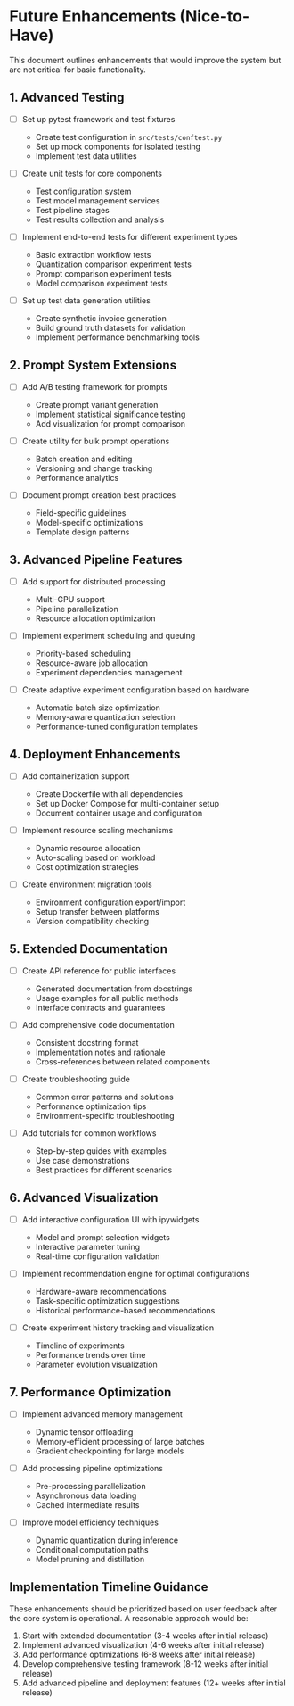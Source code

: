 # Future Enhancements (Nice-to-Have)

This document outlines enhancements that would improve the system but are not critical for basic functionality.

## 1. Advanced Testing

- [ ] Set up pytest framework and test fixtures
  - Create test configuration in `src/tests/conftest.py`
  - Set up mock components for isolated testing
  - Implement test data utilities

- [ ] Create unit tests for core components
  - Test configuration system
  - Test model management services
  - Test pipeline stages
  - Test results collection and analysis

- [ ] Implement end-to-end tests for different experiment types
  - Basic extraction workflow tests
  - Quantization comparison experiment tests
  - Prompt comparison experiment tests
  - Model comparison experiment tests

- [ ] Set up test data generation utilities
  - Create synthetic invoice generation
  - Build ground truth datasets for validation
  - Implement performance benchmarking tools

## 2. Prompt System Extensions

- [ ] Add A/B testing framework for prompts
  - Create prompt variant generation
  - Implement statistical significance testing
  - Add visualization for prompt comparison

- [ ] Create utility for bulk prompt operations
  - Batch creation and editing
  - Versioning and change tracking
  - Performance analytics

- [ ] Document prompt creation best practices
  - Field-specific guidelines
  - Model-specific optimizations
  - Template design patterns

## 3. Advanced Pipeline Features

- [ ] Add support for distributed processing
  - Multi-GPU support
  - Pipeline parallelization
  - Resource allocation optimization

- [ ] Implement experiment scheduling and queuing
  - Priority-based scheduling
  - Resource-aware job allocation
  - Experiment dependencies management

- [ ] Create adaptive experiment configuration based on hardware
  - Automatic batch size optimization
  - Memory-aware quantization selection
  - Performance-tuned configuration templates

## 4. Deployment Enhancements

- [ ] Add containerization support
  - Create Dockerfile with all dependencies
  - Set up Docker Compose for multi-container setup
  - Document container usage and configuration

- [ ] Implement resource scaling mechanisms
  - Dynamic resource allocation
  - Auto-scaling based on workload
  - Cost optimization strategies

- [ ] Create environment migration tools
  - Environment configuration export/import
  - Setup transfer between platforms
  - Version compatibility checking

## 5. Extended Documentation

- [ ] Create API reference for public interfaces
  - Generated documentation from docstrings
  - Usage examples for all public methods
  - Interface contracts and guarantees

- [ ] Add comprehensive code documentation
  - Consistent docstring format
  - Implementation notes and rationale
  - Cross-references between related components

- [ ] Create troubleshooting guide
  - Common error patterns and solutions
  - Performance optimization tips
  - Environment-specific troubleshooting

- [ ] Add tutorials for common workflows
  - Step-by-step guides with examples
  - Use case demonstrations
  - Best practices for different scenarios

## 6. Advanced Visualization

- [ ] Add interactive configuration UI with ipywidgets
  - Model and prompt selection widgets
  - Interactive parameter tuning
  - Real-time configuration validation

- [ ] Implement recommendation engine for optimal configurations
  - Hardware-aware recommendations
  - Task-specific optimization suggestions
  - Historical performance-based recommendations

- [ ] Create experiment history tracking and visualization
  - Timeline of experiments
  - Performance trends over time
  - Parameter evolution visualization

## 7. Performance Optimization

- [ ] Implement advanced memory management
  - Dynamic tensor offloading
  - Memory-efficient processing of large batches
  - Gradient checkpointing for large models

- [ ] Add processing pipeline optimizations
  - Pre-processing parallelization
  - Asynchronous data loading
  - Cached intermediate results

- [ ] Improve model efficiency techniques
  - Dynamic quantization during inference
  - Conditional computation paths
  - Model pruning and distillation

## Implementation Timeline Guidance

These enhancements should be prioritized based on user feedback after the core system is operational. A reasonable approach would be:

1. Start with extended documentation (3-4 weeks after initial release)
2. Implement advanced visualization (4-6 weeks after initial release)
3. Add performance optimizations (6-8 weeks after initial release)
4. Develop comprehensive testing framework (8-12 weeks after initial release)
5. Add advanced pipeline and deployment features (12+ weeks after initial release) 